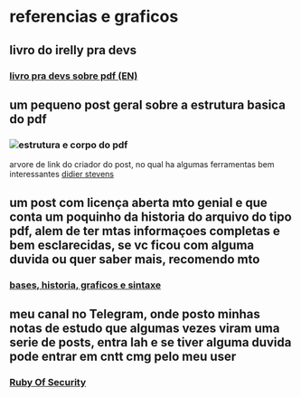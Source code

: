 # referencias e graficos
## livro do irelly pra devs 
### [livro pra devs sobre pdf (EN)](https://www.oreilly.com/library/view/developing-with-pdf/9781449327903/ch01.html)


## um pequeno post geral sobre a estrutura basica do pdf 

### ![estrutura e corpo do pdf](https://blog.didierstevens.com/2008/04/09/quickpost-about-the-physical-and-logical-structure-of-pdf-files/)
 arvore de link do criador do post, no qual ha algumas ferramentas bem interessantes
[didier stevens](https://didierstevens.com/)


## um post com licença aberta mto genial e que conta um poquinho da historia do arquivo do tipo pdf, alem de ter mtas informaçoes completas e bem esclarecidas, se vc ficou com alguma duvida ou quer saber mais, recomendo mto 
### [bases, historia, graficos e sintaxe](https://gendignoux.com/blog/2016/10/04/pdf-basics.html)


## meu canal no Telegram, onde posto minhas notas de estudo que algumas vezes viram uma serie de posts, entra lah e se tiver alguma duvida pode entrar em cntt cmg pelo meu user
### [Ruby Of Security](https://t.me/s/rubyofsec)
